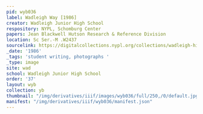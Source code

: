 ```yaml
---
pid: wyb036
label: Wadleigh Way [1986]
creator: Wadleigh Junior High School
respository: NYPL, Schomburg Center
papers: Jean Blackwell Hutson Research & Reference Division
location: Sc Ser.-M .W2437
sourcelink: https://digitalcollections.nypl.org/collections/wadleigh-high-school-yearbooks#/?tab=navigation
_date: '1986'
_tags: 'student writing, photographs '
_type: image
site: wad
school: Wadleigh Junior High School
order: '37'
layout: wyb
collection: yb
thumbnail: "/img/derivatives/iiif/images/wyb036/full/250,/0/default.jpg"
manifest: "/img/derivatives/iiif/wyb036/manifest.json"
---
```

